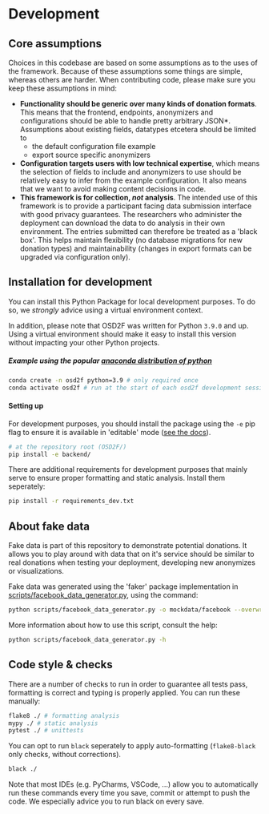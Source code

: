# Development

## Core assumptions

Choices in this codebase are based on some assumptions as to the uses of the
framework. Because of these assumptions some things are simple, whereas others
are harder. When contributing code, please make sure you keep these assumptions
in mind:

- **Functionality should be generic over many kinds of donation formats**. 
This means that the frontend, endpoints, anonymizers and configurations should be able to handle pretty arbitrary JSON*. Assumptions about existing fields, datatypes etcetera should be limited to
  - the default configuration file example
  - export source specific anonymizers
- **Configuration targets users with low technical expertise**, 
which means the selection of fields to include and anonymizers to use should be relatively easy to infer from the example configuration. It also means that we want to avoid making content decisions in code.
- **This framework is for collection, *not* analysis**. 
The intended use of this framework is to provide a participant facing data submission interface with good privacy guarantees. The researchers who administer the deployment can download the data to do analysis in their own environment. The entries submitted can therefore be treated as a 'black box'. This helps maintain flexibility (no database migrations for new donation types) and maintainability (changes in export formats can be upgraded via configuration only).
## Installation for development

You can install this Python Package for local development purposes. To do 
so, we *strongly* advice using a virtual environment context. 

In addition, please note that OSD2F was written for Python `3.9.0` and up. Using
a virtual environment should make it easy to install this version without impacting your other Python projects.

##### Example using the popular [anaconda distribution of python](https://www.anaconda.com/)

```bash 
conda create -n osd2f python=3.9 # only required once
conda activate osd2f # run at the start of each osd2f development session
```

#### Setting up 

For development purposes, you should install the package using the `-e` pip flag 
to ensure it is available in 'editable' mode ([see the docs](https://pip.pypa.io/en/stable/reference/pip_install/)).

```bash
# at the repository root (OSD2F/)
pip install -e backend/
```

There are additional requirements for development purposes that 
mainly serve to ensure proper formatting and static analysis. Install
them seperately:

```bash
pip install -r requirements_dev.txt
```

## About fake data

Fake data is part of this repository to demonstrate potential donations. It allows you to play around with data
that on it's service should be similar to real donations when testing your deployment, developing new anonymizes or
visualizations. 

Fake data was generated using the 'faker' package implementation in [scripts/facebook_data_generator.py](../scripts/facebook_data_generator.py), using the command:

```bash
python scripts/facebook_data_generator.py -o mockdata/facebook --overwrite -i 2
```

More information about how to use this script, consult the help:

```bash
python scripts/facebook_data_generator.py -h
```

## Code style & checks

There are a number of checks to run in order to guarantee all tests pass, formatting is correct and typing is properly applied. You can run these manually:

```bash
flake8 ./ # formatting analysis
mypy ./ # static analysis
pytest ./ # unittests
```

You can opt to run `black` seperately to apply auto-formatting (`flake8-black` only checks, without corrections).

```bash
black ./
```

Note that most IDEs (e.g. PyCharms, VSCode, ...) allow you to automatically run these commands every time you save, commit or attempt to push the code. We especially advice you to run black on every save. 